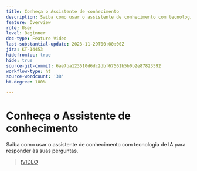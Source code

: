 ```yaml
---
title: Conheça o Assistente de conhecimento
description: Saiba como usar o assistente de conhecimento com tecnologia de IA para responder às suas perguntas.
feature: Overview
role: User
level: Beginner
doc-type: Feature Video
last-substantial-update: 2023-11-29T00:00:00Z
jira: KT-14453
hidefromtoc: true
hide: true
source-git-commit: 6ae7ba123510d6dc2dbf67561b5b0b2e87823592
workflow-type: ht
source-wordcount: '38'
ht-degree: 100%

---
```



# Conheça o Assistente de conhecimento

Saiba como usar o assistente de conhecimento com tecnologia de IA para responder às suas perguntas.

>[!VIDEO](https://video.tv.adobe.com/v/3425807/?learn=on)
